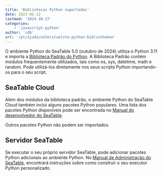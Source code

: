 ```yaml
---
title: 'Bibliotecas Python suportadas'
date: 2023-05-12
lastmod: '2024-10-27'
categories:
    - 'javascript-python'
author: 'cdb'
url: '/pt/ajuda/unterstuetzte-python-bibliotheken'
---
```


O ambiente Python do SeaTable 5.0 (outubro de 2024) utiliza o Python 3.11 e importa a [Biblioteca Padrão do Python](https://docs.python.org/3.11/library/index.html). A Biblioteca Padrão contém módulos frequentemente utilizados, tais como os, sys, datetime, math e random. Pode utilizá-los diretamente nos seus scripts Python importando-os para o seu script.

## SeaTable Cloud

Além dos módulos da biblioteca padrão, o ambiente Python do SeaTable Cloud também inclui alguns pacotes Python populares. Uma lista dos pacotes Python disponíveis pode ser encontrada no [Manual do desenvolvedor do SeaTable](https://developer.seatable.com/scripts/python/common_questions/#list-of-libraries-supported-in-the-cloud-environment).

Outros pacotes Python não podem ser importados.

## Servidor SeaTable

Se executar o seu próprio servidor SeaTable, pode adicionar pacotes Python adicionais ao ambiente Python. No [Manual de Administração do SeaTable](https://admin.seatable.com/installation/advanced/python-pipeline-custom-python-runner/), encontrará instruções sobre como construir o seu executor Python personalizado.
